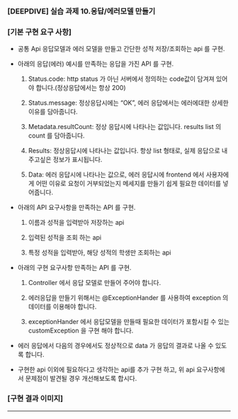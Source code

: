 ### [DEEPDIVE] 실습 과제 10.응답/에러모델 만들기

### [기본 구현 요구 사항]

- 공통 Api 응답모델과 에러 모델을 만들고 간단한 성적 저장/조회하는 api 를 구현.

- 아래의 응답(에러) 예시를 만족하는 응답을 가진 API 를 구현.

  1. Status.code: http status 가 아닌 서버에서 정의하는 code값이 담겨져 있어야 합니다.(정상응답에서는 항상 200)

  2. Status.message: 정상응답시에는 “OK”, 에러 응답에서는 에러에대한 상세한 이유를 담아줍니다.

  3. Metadata.resultCount: 정상 응답시에 나타나는 값입니다. results list 의 count 를 담아줍니다.

  4. Results: 정상응답시에 나타나는 값입니다. 항상 list 형태로, 실제 응답으로 내주고싶은 정보가 표시됩니다.

  5. Data: 에러 응답시에 나타나는 값으로, 에러 응답시에 frontend 에서 사용자에게 어떤 이유로 요청이 거부되었는지 메세지를 만들기 쉽게 필요한 데이터를 넣어줍니다.

- 아래의 API 요구사항을 만족하는 API 를 구현.

  1. 이름과 성적을 입력받아 저장하는 api
 
  2. 입력된 성적을 조회 하는 api

  3. 특정 성적을 입력받아, 해당 성적의 학생만 조회하는 api

- 아래의 구현 요구사항 만족하는 API 를 구현.

  1. Controller 에서 응답 모델로 만들어 주어야 합니다. 

  2. 에러응답을 만들기 위해서는 @ExceptionHander 를 사용하여 exception 의 데이터를 이용해야 합니다.

  3. exceptionHander 에서 응답모델을 만들때 필요한 데이터가 포함시킬 수 있는 customException 을 구현 해야 합니다.

- 에러 응답에서 다음의 경우에서도 정상적으로 data 가 응답의 결과로 나올 수 있도록 합니다.

- 구현한 api 이외에 필요하다고 생각하는 api를 추가 구현 하고, 위 api 요구사항에서 문제점이 발견될 경우 개선해보도록 합시다.

### [구현 결과 이미지]

---
